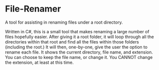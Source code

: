 File-Renamer
============

A tool for assisting in renaming files under a root directory.

Written in C#, this is a small tool that makes renaming a large number of files hopefully easier. After giving it a root folder, it will loop through all the directories within that root and find all the files within those folders (including the root.) It will then, one-by-one, give the user the option to rename each file. It shows the current directory, file name, and extension. You can choose to keep the file name, or change it. You CANNOT change the extension, at least at this time.
